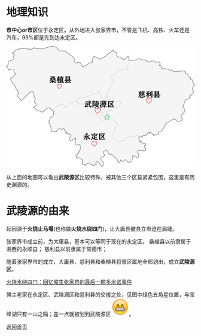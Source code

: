 # 地理知识

**市中心or市区**位于永定区。从外地进入张家界市，不管是飞机、高铁、火车还是汽车，99%都是先到达永定区。

![张家界市地理知识](../../image/区县划分.png)

从上面的地图可以看出**武陵源区**比较特殊，被其他三个区县紧紧包围，这里是有历史渊源的。

# 武陵源的由来

起因源于**火烧止马塌**(也称做**火烧水绕四门**)，让大庸县撤县立市迫在眉睫。

张家界市成立前，为大庸县，基本可以等同于现在的永定区。
桑植县以前隶属于湘西的永顺县；
慈利县以前隶属于常德市；

随着张家界市的成立，大庸县、慈利县和桑植县将景区属地全部划出，成立**武陵源区**。

[火烧水绕四门：回忆催生张家界的最后一颗多米诺事件](https://mp.weixin.qq.com/s?__biz=MzA5NjI4MTYxMA==&mid=2650299998&idx=1&sn=28dbc65ae1dc2b62c7b53f26a2445a67&chksm=88be8b3bbfc9022dfdf72d88deadf2fe2bee0ef959c12c213d05d19bc04f1c198c9890e57e5a&scene=27)

博主老家在永定区、武陵源区和慈利县的交接之处，见图中绿色五角星位置，与宝峰湖只有一山之隔；差一点就被划到武陵源区![alt text](0DDA81A3.png)。

[返回首页](/README)
